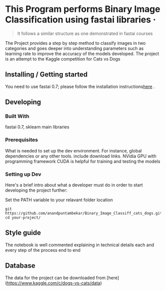 # This Program performs Binary Image Classification using fastai libraries  &middot;
> It follows a similar structure as one demonstrated in fastai courses

The Project provides a step by step method to classify images in two categories and goes deeper into understanding parameters such as learning rate to improve the accuracy of the models developed. The project is an attempt to the Kaggle competition for Cats vs Dogs

## Installing / Getting started

You need to use fastai 0.7; please follow the installation instructions[here](https://forums.fast.ai/t/fastai-v0-install-issues-thread/24652)  .


## Developing

### Built With
fastai 0.7, sklearn main libraries

### Prerequisites
What is needed to set up the dev environment. For instance, global dependencies or any other tools. include download links.
NVidia GPU with programming framework CUDA is helpful for training and testing the models

### Setting up Dev

Here's a brief intro about what a developer must do in order to start developing
the project further:

Set the PATH variable to your relavant folder location
```shell
git https://github.com/anandpuntambekar/Binary_Image_Classiff_cats_dogs.git
cd your-project/
```


## Style guide

The notebook is well commented explaining in technical details each and every step of the process end to end

## Database

The data for the project can be downloaded from [here] (https://www.kaggle.com/c/dogs-vs-cats/data)


